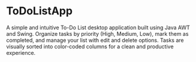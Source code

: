 # ToDoListApp
A simple and intuitive To-Do List desktop application built using Java AWT and Swing. Organize tasks by priority (High, Medium, Low), mark them as completed, and manage your list with edit and delete options. Tasks are visually sorted into color-coded columns for a clean and productive experience.
